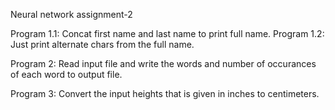 Neural network assignment-2

Program 1.1: Concat first name and last name to print full name.
Program 1.2: Just print alternate chars from the full name.

Program 2: Read input file and write the words and number of occurances of each word to output file.

Program 3: Convert the input heights that is given in inches to centimeters.
